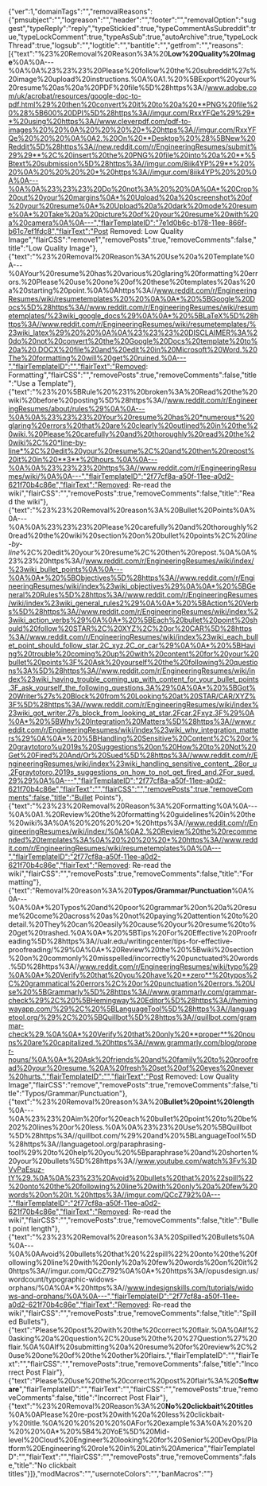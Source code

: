 {"ver":1,"domainTags":"","removalReasons":{"pmsubject":"","logreason":"","header":"","footer":"","removalOption":"suggest","typeReply":"reply","typeStickied":true,"typeCommentAsSubreddit":true,"typeLockComment":true,"typeAsSub":true,"autoArchive":true,"typeLockThread":true,"logsub":"","logtitle":"","bantitle":"","getfrom":"","reasons":[{"text":"%23%20Removal%20Reason%3A%20**Low%20Quality%20Image**%0A%0A---%0A%0A%23%23%23%20Please%20follow%20the%20subreddit%27s%20image%20upload%20instructions.%0A%0A1.%20%5BExport%20your%20resume%20as%20a%20PDF%20file%5D%28https%3A//www.adobe.com/uk/acrobat/resources/google-doc-to-pdf.html%29%20then%20convert%20it%20to%20a%20**PNG%20file%20%28%5B600%20DPI%5D%28https%3A//imgur.com/RxxYFQe%29%29**%20using%20https%3A//www.cleverpdf.com/pdf-to-images%20%20%0A%20%20%20%20*%20https%3A//imgur.com/RxxYFQe%20%20%20%0A%0A2.%20On%20**Desktop%20%28%5BNew%20Reddit%5D%28https%3A//new.reddit.com/r/EngineeringResumes/submit%29%29**%2C%20insert%20the%20PNG%20file%20into%20a%20**%5Btext%20submission%5D%28https%3A//imgur.com/8iik4YP%29**%20%20%0A%20%20%20%20*%20https%3A//imgur.com/8iik4YP%20%20%0A%0A---%0A%0A%23%23%23%20Do%20not%3A%20%20%0A%0A*%20Crop%20out%20your%20margins%0A*%20Upload%20a%20screenshot%20of%20your%20resume%0A*%20Upload%20a%20dark%20mode%20resume%0A*%20Take%20a%20picture%20of%20your%20resume%20with%20a%20camera%0A%0A---","flairTemplateID":"7e1d0b6c-b178-11ee-866f-b61c7ef1fdc8","flairText":"Post Removed: Low Quality Image","flairCSS":"remove1","removePosts":true,"removeComments":false,"title":"Low Quality Image"},{"text":"%23%20Removal%20Reason%3A%20Use%20a%20Template%0A---%0AYour%20resume%20has%20various%20glaring%20formatting%20errors.%20Please%20use%20one%20of%20these%20templates%20as%20a%20starting%20point.%0A%0Ahttps%3A//www.reddit.com/r/EngineeringResumes/wiki/resumetemplates%20%20%0A%0A*%20%5BGoogle%20Docs%5D%28https%3A//www.reddit.com/r/EngineeringResumes/wiki/resumetemplates/%23wiki_google_docs%29%0A%0A*%20%5BLaTeX%5D%28https%3A//www.reddit.com/r/EngineeringResumes/wiki/resumetemplates/%23wiki_latex%29%20%20%0A%0A%23%23%23%20DISCLAIMER%3A%20do%20not%20convert%20the%20Google%20Docs%20template%20to%20a%20.DOCX%20file%20and%20edit%20in%20Microsoft%20Word.%20The%20formatting%20will%20get%20ruined.%0A---","flairTemplateID":"","flairText":"Removed: Formatting","flairCSS":"","removePosts":true,"removeComments":false,"title":"Use a Template"},{"text":"%23%20%5BRule%20%231%20broken%3A%20Read%20the%20wiki%20before%20posting%5D%28https%3A//www.reddit.com/r/EngineeringResumes/about/rules%29%0A%0A---%0A%0A%23%23%23%20Your%20resume%20has%20*numerous*%20glaring%20errors%20that%20are%20clearly%20outlined%20in%20the%20wiki.%20Please%20carefully%20and%20thoroughly%20read%20the%20wiki%2C%20*line-by-line*%2C%20edit%20your%20resume%2C%20and%20then%20repost%20it%20in%20**3**%20hours.%0A%0A---%0A%0A%23%23%23%20https%3A//www.reddit.com/r/EngineeringResumes/wiki/%0A%0A---","flairTemplateID":"2f77cf8a-a50f-11ee-a0d2-621f70b4c86e","flairText":"Removed: Re-read the wiki","flairCSS":"","removePosts":true,"removeComments":false,"title":"Read the wiki"},{"text":"%23%23%20Removal%20reason%3A%20Bullet%20Points%0A%0A---%0A%0A%23%23%23%20Please%20carefully%20and%20thoroughly%20read%20the%20wiki%20section%20on%20bullet%20points%2C%20*line-by-line*%2C%20edit%20your%20resume%2C%20then%20repost.%0A%0A%23%23%20https%3A//www.reddit.com/r/EngineeringResumes/wiki/index/%23wiki_bullet_points%0A%0A---%0A%0A*%20%5BObjectives%5D%28https%3A//www.reddit.com/r/EngineeringResumes/wiki/index%23wiki_objectives%29%0A%0A*%20%5BGeneral%20Rules%5D%28https%3A//www.reddit.com/r/EngineeringResumes/wiki/index%23wiki_general_rules2%29%0A%0A*%20%5BAction%20Verbs%5D%28https%3A//www.reddit.com/r/EngineeringResumes/wiki/index%23wiki_action_verbs%29%0A%0A*%20%5BEach%20bullet%20point%20should%20follow%20STAR%2C%20XYZ%2C%20or%20CAR%5D%28https%3A//www.reddit.com/r/EngineeringResumes/wiki/index%23wiki_each_bullet_point_should_follow_star.2C_xyz.2C_or_car%29%0A%0A*%20%5BHaving%20trouble%20coming%20up%20with%20content%20for%20your%20bullet%20points%3F%20Ask%20yourself%20the%20following%20questions%3A%5D%28https%3A//www.reddit.com/r/EngineeringResumes/wiki/index%23wiki_having_trouble_coming_up_with_content_for_your_bullet_points.3F_ask_yourself_the_following_questions.3A%29%0A%0A*%20%5BGot%20Writer%27s%20Block%20from%20Looking%20at%20STAR/CAR/XYZ%3F%5D%28https%3A//www.reddit.com/r/EngineeringResumes/wiki/index%23wiki_got_writer.27s_block_from_looking_at_star.2Fcar.2Fxyz.3F%29%0A%0A*%20%5BWhy%20Integration%20Matters%5D%28https%3A//www.reddit.com/r/EngineeringResumes/wiki/index%23wiki_why_integration_matters%29%0A%0A*%20%5BHandling%20Sensitive%20Content%2C%20or%20graytotoro%u2019s%20Suggestions%20on%20How%20to%20Not%20Get%20Fired%20And/Or%20Sued%5D%28https%3A//www.reddit.com/r/EngineeringResumes/wiki/index%23wiki_handling_sensitive_content_.28or_u.2Fgraytotoro.2019s_suggestions_on_how_to_not_get_fired_and.2For_sued.29%29%0A%0A---","flairTemplateID":"2f77cf8a-a50f-11ee-a0d2-621f70b4c86e","flairText":"","flairCSS":"","removePosts":true,"removeComments":false,"title":"Bullet Points"},{"text":"%23%23%20Removal%20Reason%3A%20Formatting%0A%0A---%0A%0A1.%20Review%20the%20formatting%20guidelines%20in%20the%20wiki%3A%0A%20%20%20%20*%20https%3A//www.reddit.com/r/EngineeringResumes/wiki/index/%0A%0A2.%20Review%20the%20recommended%20templates%3A%0A%20%20%20%20*%20https%3A//www.reddit.com/r/EngineeringResumes/wiki/resumetemplates%0A%0A---","flairTemplateID":"2f77cf8a-a50f-11ee-a0d2-621f70b4c86e","flairText":"Removed: Re-read the wiki","flairCSS":"","removePosts":true,"removeComments":false,"title":"Formatting"},{"text":"Removal%20reason%3A%20**Typos/Grammar/Punctuation**%0A%0A---%0A%0A*%20Typos%20and%20poor%20grammar%20on%20a%20resume%20come%20across%20as%20not%20paying%20attention%20to%20detail.%20They%20can%20easily%20cause%20your%20resume%20to%20get%20trashed.%0A%0A*%20%5BTips%20For%20Effective%20Proofreading%5D%28https%3A//ualr.edu/writingcenter/tips-for-effective-proofreading/%29%0A%0A*%20Review%20the%20%5Bwiki%20section%20on%20commonly%20misspelled/incorrectly%20punctuated%20words.%5D%28https%3A//www.reddit.com/r/EngineeringResumes/wiki/typo%29%0A%0A*%20Verify%20that%20you%20have%20**zero**%20typos%2C%20grammatical%20errors%2C%20or%20punctuation%20errors.%20Use%20%5BGrammarly%5D%28https%3A//www.grammarly.com/grammar-check%29%2C%20%5BHemingway%20Editor%5D%28https%3A//hemingwayapp.com/%29%2C%20%5BLanguageTool%5D%28https%3A//languagetool.org/%29%2C%20%5BQuillbot%5D%28https%3A//quillbot.com/grammar-check%29.%0A%0A*%20Verify%20that%20only%20**proper**%20nouns%20are%20capitalized.%20https%3A//www.grammarly.com/blog/proper-nouns/%0A%0A*%20Ask%20friends%20and%20family%20to%20proofread%20your%20resume.%20A%20fresh%20set%20of%20eyes%20never%20hurts.","flairTemplateID":"","flairText":"Post Removed: Low Quality Image","flairCSS":"remove","removePosts":true,"removeComments":false,"title":"Typos/Grammar/Punctuation"},{"text":"%23%20Removal%20reason%3A%20**Bullet%20point%20length**%0A---%0A%23%23%20Aim%20for%20each%20bullet%20point%20to%20be%202%20lines%20or%20less.%0A%0A%23%23%20Use%20%5BQuillbot%5D%28https%3A//quillbot.com/%29%20and%20%5BLanguageTool%5D%28https%3A//languagetool.org/paraphrasing-tool%29%20to%20help%20you%20%5Bparaphrase%20and%20shorten%20your%20bullets%5D%28https%3A//www.youtube.com/watch%3Fv%3DVvPaEsuz-tY%29.%0A%0A%23%23%20Avoid%20bullets%20that%20%22spill%22%20onto%20the%20following%20line%20with%20only%20a%20few%20words%20on%20it.%20https%3A//imgur.com/QCcZ792%0A---","flairTemplateID":"2f77cf8a-a50f-11ee-a0d2-621f70b4c86e","flairText":"Removed: Re-read the wiki","flairCSS":"","removePosts":true,"removeComments":false,"title":"Bullet point length"},{"text":"%23%23%20Removal%20reason%3A%20Spilled%20Bullets%0A%0A---%0A%0AAvoid%20bullets%20that%20%22spill%22%20onto%20the%20following%20line%20with%20only%20a%20few%20words%20on%20it%20https%3A//imgur.com/QCcZ792%0A%0A*%20https%3A//opusdesign.us/wordcount/typographic-widows-orphans/%0A%0A*%20https%3A//www.indesignskills.com/tutorials/widows-and-orphans/%0A%0A---","flairTemplateID":"2f77cf8a-a50f-11ee-a0d2-621f70b4c86e","flairText":"Removed: Re-read the wiki","flairCSS":"","removePosts":true,"removeComments":false,"title":"Spilled Bullets"},{"text":"Please%20post%20with%20the%20correct%20flair.%0A%0AIf%20asking%20a%20question%2C%20use%20the%20%27Question%27%20flair.%0A%0AIf%20submitting%20a%20resume%20for%20review%2C%20use%20one%20of%20the%20other%20flairs.","flairTemplateID":"","flairText":"","flairCSS":"","removePosts":true,"removeComments":false,"title":"Incorrect Post Flair"},{"text":"Please%20use%20the%20correct%20post%20flair%3A%20**Software**","flairTemplateID":"","flairText":"","flairCSS":"","removePosts":true,"removeComments":false,"title":"Incorrect Post Flair"},{"text":"%23%20Removal%20Reason%3A%20**No%20clickbait%20titles**%0A%0APlease%20re-post%20with%20a%20less%20clickbait-y%20title.%0A%20%20%20%20%0AFor%20example%3A%0A%20%20%20%20%0A*%20%5B4%20YoE%5D%20Mid-level%20Cloud%20Engineer%20looking%20for%20Senior%20DevOps/Platform%20Engineering%20role%20in%20Latin%20America","flairTemplateID":"","flairText":"","flairCSS":"","removePosts":true,"removeComments":false,"title":"No clickbait titles"}]},"modMacros":"","usernoteColors":"","banMacros":""}